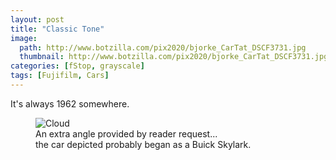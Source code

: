 ```yaml
---
layout: post
title: "Classic Tone"
image:
  path: http://www.botzilla.com/pix2020/bjorke_CarTat_DSCF3731.jpg
  thumbnail: http://www.botzilla.com/pix2020/bjorke_CarTat_DSCF3731.jpg
categories: [fStop, grayscale]
tags: [Fujifilm, Cars]
---
```


It's always 1962 somewhere.
<!--more-->

<figure class="align-center">
<img alt="Cloud" src="http://botzilla.com/pix2020/bjorke_CarTat_DSCF3734.jpg">
<figcaption>An extra angle provided by reader request...<br/>the car depicted probably began as a Buick Skylark.</figcaption>
</figure>

